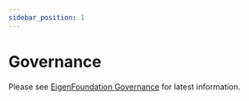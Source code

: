 ```yaml
---
sidebar_position: 1
---
```


# Governance

Please see [EigenFoundation Governance](https://docs.eigenfoundation.org/governance) for latest information.
